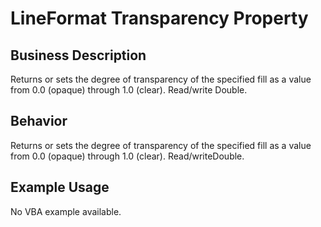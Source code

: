 # LineFormat Transparency Property

## Business Description
Returns or sets the degree of transparency of the specified fill as a value from 0.0 (opaque) through 1.0 (clear). Read/write Double.

## Behavior
Returns or sets the degree of transparency of the specified fill as a value from 0.0 (opaque) through 1.0 (clear). Read/writeDouble.

## Example Usage
No VBA example available.